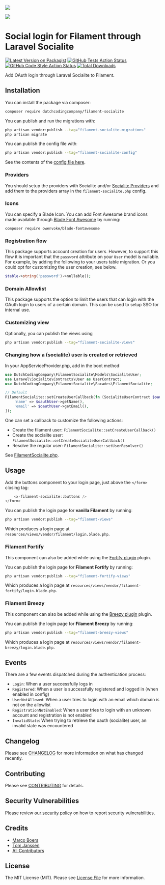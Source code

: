 [<img src="https://github-ads.s3.eu-central-1.amazonaws.com/support-ukraine.svg?t=1" />](https://supportukrainenow.org)

<picture>
  <source media="(prefers-color-scheme: dark)" srcset="https://banners.beyondco.de/Filament%20Socialite.png?theme=dark&packageManager=composer+require&packageName=DutchCodingCompany%2Ffilament-socialite&pattern=architect&style=style_1&description=Add+OAuth+login+through+Laravel+Socialite+to+Filament.&md=1&showWatermark=0&fontSize=100px&images=user-group">
  <img src="https://banners.beyondco.de/Filament%20Socialite.png?theme=light&packageManager=composer+require&packageName=DutchCodingCompany%2Ffilament-socialite&pattern=architect&style=style_1&description=Add+OAuth+login+through+Laravel+Socialite+to+Filament.&md=1&showWatermark=0&fontSize=100px&images=user-group">
</picture>

# Social login for Filament through Laravel Socialite

[![Latest Version on Packagist](https://img.shields.io/packagist/v/dutchcodingcompany/filament-socialite.svg?style=flat-square)](https://packagist.org/packages/dutchcodingcompany/filament-socialite)
[![GitHub Tests Action Status](https://img.shields.io/github/workflow/status/dutchcodingcompany/filament-socialite/run-tests?label=tests)](https://github.com/dutchcodingcompany/filament-socialite/actions?query=workflow%3Arun-tests+branch%3Amain)
[![GitHub Code Style Action Status](https://img.shields.io/github/workflow/status/dutchcodingcompany/filament-socialite/Check%20&%20fix%20styling?label=code%20style)](https://github.com/dutchcodingcompany/filament-socialite/actions?query=workflow%3A"Check+%26+fix+styling"+branch%3Amain)
[![Total Downloads](https://img.shields.io/packagist/dt/dutchcodingcompany/filament-socialite.svg?style=flat-square)](https://packagist.org/packages/dutchcodingcompany/filament-socialite)

Add OAuth login through Laravel Socialite to Filament.

## Installation

You can install the package via composer:

```bash
composer require dutchcodingcompany/filament-socialite
```

You can publish and run the migrations with:

```bash
php artisan vendor:publish --tag="filament-socialite-migrations"
php artisan migrate
```

You can publish the config file with:

```bash
php artisan vendor:publish --tag="filament-socialite-config"
```

See the contents of the [config file here](config/filament-socialite.php).


### Providers

You should setup the providers with Socialite and/or [Socialite Providers](https://socialiteproviders.com/) and add them
to the providers array in the `filament-socialite.php` config.

### Icons

You can specify a Blade Icon. You can add Font Awesome brand
icons made available through [Blade Font Awesome](https://github.com/owenvoke/blade-fontawesome) by running:
```
composer require owenvoke/blade-fontawesome
```

### Registration flow

This package supports account creation for users. However, to support this flow it is important that the `password`
attribute on your `User` model is nullable. For example, by adding the following to your users table migration.
Or you could opt for customizing the user creation, see below.

```php
$table->string('password')->nullable();
```

### Domain Allowlist

This package supports the option to limit the users that can login with the OAuth login to users of a certain domain.
This can be used to setup SSO for internal use.

### Customizing view

Optionally, you can publish the views using

```bash
php artisan vendor:publish --tag="filament-socialite-views"
```

### Changing how a (socialite) user is created or retrieved

In your AppServiceProvider.php, add in the boot method
```php
use DutchCodingCompany\FilamentSocialite\Models\SocialiteUser;
use Laravel\Socialite\Contracts\User as UserContract;
use DutchCodingCompany\FilamentSocialite\Facades\FilamentSocialite;

// Default
FilamentSocialite::setCreateUserCallback(fn (SocialiteUserContract $oauthUser, FilamentSocialite $socialite) => $socialite->getUserModelClass()::create([
    'name' => $oauthUser->getName(),
    'email' => $oauthUser->getEmail(),
]);
```

One can set a callback to customize the following actions:
* Create the filament user: `FilamentSocialite::setCreateUserCallback()`
* Create the socialite user: `FilamentSocialite::setCreateSocialiteUserCallback()`
* Resolve the regular user: `FilamentSocialite::setUserResolver()`

See [FilamentSocialite.php](src/FilamentSocialite.php).

## Usage

Add the buttons component to your login page, just above the `</form>` closing tag:

```php
    <x-filament-socialite::buttons />
</form>
```

You can publish the login page for **vanilla Filament** by running:

```bash
php artisan vendor:publish --tag="filament-views"
```

Which produces a login page at `resources/views/vendor/filament/login.blade.php`.

### Filament Fortify

This component can also be added while using the [Fortify plugin](https://filamentphp.com/plugins/fortify) plugin.

You can publish the login page for **Filament Fortify** by running:

```bash
php artisan vendor:publish --tag="filament-fortify-views"
```

Which produces a login page at `resources/views/vendor/filament-fortify/login.blade.php`.

### Filament Breezy

This component can also be added while using the [Breezy plugin](https://filamentphp.com/plugins/breezy) plugin.

You can publish the login page for **Filament Breezy** by running:

```bash
php artisan vendor:publish --tag="filament-breezy-views"
```

Which produces a login page at `resources/views/vendor/filament-breezy/login.blade.php`.

## Events

There are a few events dispatched during the authentication process:

* `Login`: When a user successfully logs in
* `Registered`: When a user is successfully registered and logged in (when enabled in config)
* `UserNotAllowed`: When a user tries to login with an email which domain is not on the allowlist
* `RegistrationNotEnabled`: When a user tries to login with an unknown account and registration is not enabled
* `InvalidState`: When trying to retrieve the oauth (socialite) user, an invalid state was encountered

## Changelog

Please see [CHANGELOG](CHANGELOG.md) for more information on what has changed recently.

## Contributing

Please see [CONTRIBUTING](https://github.com/spatie/.github/blob/main/CONTRIBUTING.md) for details.

## Security Vulnerabilities

Please review [our security policy](../../security/policy) on how to report security vulnerabilities.

## Credits

- [Marco Boers](https://github.com/marcoboers)
- [Tom Janssen](https://github.com/dododedodonl)
- [All Contributors](../../contributors)

## License

The MIT License (MIT). Please see [License File](LICENSE.md) for more information.
